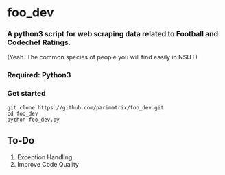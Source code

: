 # foo_dev
### A python3 script for web scraping data related to Football and Codechef Ratings. 
(Yeah. The common species of people you will find easily in NSUT)
### Required: Python3
### Get started
```
git clone https://github.com/parimatrix/foo_dev.git
cd foo_dev
python foo_dev.py
```  
## To-Do
1. Exception Handling
2. Improve Code Quality
